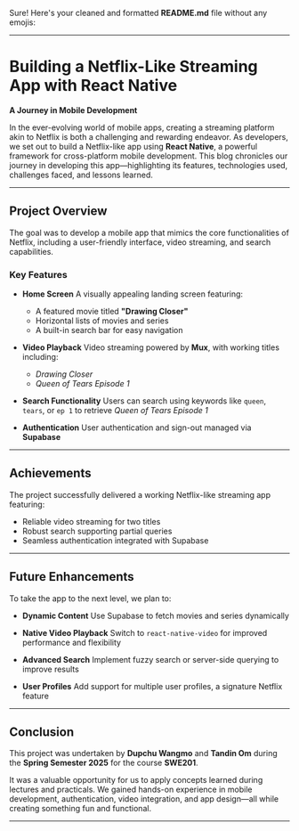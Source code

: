 Sure! Here's your cleaned and formatted **README.md** file without any emojis:

---

# Building a Netflix-Like Streaming App with React Native

**A Journey in Mobile Development**

In the ever-evolving world of mobile apps, creating a streaming platform akin to Netflix is both a challenging and rewarding endeavor.
As developers, we set out to build a Netflix-like app using **React Native**, a powerful framework for cross-platform mobile development.
This blog chronicles our journey in developing this app—highlighting its features, technologies used, challenges faced, and lessons learned.

---

## Project Overview

The goal was to develop a mobile app that mimics the core functionalities of Netflix, including a user-friendly interface, video streaming, and search capabilities.

### Key Features

* **Home Screen**
  A visually appealing landing screen featuring:

  * A featured movie titled **"Drawing Closer"**
  * Horizontal lists of movies and series
  * A built-in search bar for easy navigation

* **Video Playback**
  Video streaming powered by **Mux**, with working titles including:

  * *Drawing Closer*
  * *Queen of Tears Episode 1*

* **Search Functionality**
  Users can search using keywords like `queen`, `tears`, or `ep 1` to retrieve *Queen of Tears Episode 1*

* **Authentication**
  User authentication and sign-out managed via **Supabase**

---

## Achievements

The project successfully delivered a working Netflix-like streaming app featuring:

* Reliable video streaming for two titles
* Robust search supporting partial queries
* Seamless authentication integrated with Supabase

---

## Future Enhancements

To take the app to the next level, we plan to:

* **Dynamic Content**
  Use Supabase to fetch movies and series dynamically

* **Native Video Playback**
  Switch to `react-native-video` for improved performance and flexibility

* **Advanced Search**
  Implement fuzzy search or server-side querying to improve results

* **User Profiles**
  Add support for multiple user profiles, a signature Netflix feature

---

## Conclusion

This project was undertaken by **Dupchu Wangmo** and **Tandin Om** during the **Spring Semester 2025** for the course **SWE201**.

It was a valuable opportunity for us to apply concepts learned during lectures and practicals. We gained hands-on experience in mobile development, authentication, video integration, and app design—all while creating something fun and functional.

---

